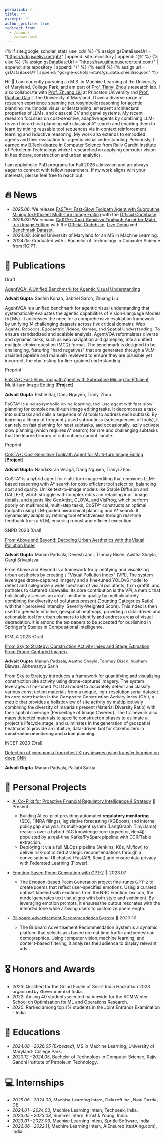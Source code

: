 ```yaml
---
permalink: /
title: ""
excerpt: ""
author_profile: true
redirect_from: 
  - /about/
  - /about.html
---
```


{% if site.google_scholar_stats_use_cdn %}
{% assign gsDataBaseUrl = "https://cdn.jsdelivr.net/gh/" | append: site.repository | append: "@" %}
{% else %}
{% assign gsDataBaseUrl = "https://raw.githubusercontent.com/" | append: site.repository | append: "/" %}
{% endif %}
{% assign url = gsDataBaseUrl | append: "google-scholar-stats/gs_data_shieldsio.json" %}

<span class='anchor' id='about-me'></span>

Hi! 👋 I am currently pursuing an M.S. in Machine Learning at the University of Maryland, College Park, and am part of [Prof. Tianyi Zhou](https://tianyizhou.github.io)'s research lab. I also collaborate with [Prof. Zhuang Liu](https://liuzhuang13.github.io) at Princeton University and [Prof. Ruohan Gao](https://ruohangao.github.io) at the University of Maryland. I have a diverse range of research experience spanning neurosymbolic reasoning for agentic planning, multimodal visual understanding, emergent architectural properties of LLMs, and classical CV and genAI systems. My recent research focusses on cost-sensitive, adaptive agents by combining LLM-driven hierarchical planning with classical A* search and enabling them to learn by mining reusable tool sequences via in-context reinforcement learning and inductive reasoning. My work also extends to embodied agents and their evaluation for agentic visual understanding. Previously, I earned my B.Tech degree in Computer Science from Rajiv Gandhi Institute of Petroleum Technology where I researched on applying computer vision in healthcare, construction and urban analytics.

I am applying to PhD programs for Fall 2026 admission and am always eager to connect with fellow researchers. If my work aligns with your interests, please feel free to reach out.

# 🔥 News
- *2025.06*: We release [FaSTA*: Fast-Slow Toolpath Agent with Subroutine Mining for Efficient Multi-turn Image Editing](https://arxiv.org/abs/2506.20911) with the [Official Codebase](https://github.com/tianyi-lab/FaSTAR). 
- *2025.03*: We release [CoSTA*: Cost-Sensitive Toolpath Agent for Multi-turn Image Editing](https://arxiv.org/abs/2503.10613) with the [Official Codebase](https://github.com/tianyi-lab/CoSTAR), [Live Demo](https://storage.googleapis.com/costa-frontend/index.html) and [Benchmark Dataset](https://huggingface.co/datasets/advaitgupta/CoSTAR). 
- *2024.08*: Joined University of Maryland for an MS in Machine Learning. 
- *2024.05*: Graduated with a Bachelor of Technology in Computer Science from RGIPT.

# 📝 Publications 

<div class='paper-box'><div class='paper-box-image'><div><div class="badge">Draft</div></div></div>
<div class='paper-box-text' markdown="1">

[AgentVQA: A Unified Benchmark for Agentic Visual Understanding](https://drive.google.com/file/d/1gT1MkXptga2njI7mVKMo42Q51bjuNink/view?usp=sharing) 

**Advait Gupta**, Sachin Konan, Gabriel Sarch, Zhuang Liu

AgentVQA is a unified benchmark for agentic visual understanding that systematically evaluates the agentic capabilities of Vision-Language Models (VLMs). It addresses the need for a comprehensive evaluation framework by unifying 14 challenging datasets across five critical domains: Web Agents, Robotics, Egocentric Videos, Games, and Spatial Understanding. To ensure standardized and scalable analysis, AgentVQA reformulates diverse and dynamic tasks, such as web navigation and gameplay, into a unified multiple-choice question (MCQ) format. The benchmark is designed to be challenging, featuring "hard negatives" that are generated through a VLM-assisted pipeline and manually reviewed to ensure they are plausible yet incorrect, thereby testing for fine-grained understanding.

</div>
</div>

<div class='paper-box'><div class='paper-box-image'><div><div class="badge">Preprint</div></div></div>
<div class='paper-box-text' markdown="1">

[FaSTA*: Fast-Slow Toolpath Agent with Subroutine Mining for Efficient Multi-turn Image Editing](https://arxiv.org/abs/2506.20911) [[**Project**](https://github.com/tianyi-lab/FaSTAR)<strong><span class='show_paper_citations' data='DhtAFkwAAAAJ:ALROH1vI_8AC'></span></strong>]

**Advait Gupta**, Rishie Raj, Dang Nguyen, Tianyi Zhou

FaSTA* is a neurosymbolic online learning, tool-use agent with fast-slow planning for complex multi-turn image editing tasks. It decomposes a task into subtasks and calls a sequence of AI tools to address each subtask. By learning a library of frequently used subroutines (subsequences of tools), it can rely on fast planning for most subtasks, and occasionally, lazily activate slow planning (which requires A* search) for rare and challenging subtasks that the learned library of subroutines cannot handle.

</div>
</div>

<div class='paper-box'><div class='paper-box-image'><div><div class="badge">Preprint</div></div></div>
<div class='paper-box-text' markdown="1">

[CoSTA*: Cost-Sensitive Toolpath Agent for Multi-turn Image Editing](https://arxiv.org/abs/2503.10613) [[**Project**](https://github.com/tianyi-lab/CoSTAR)<strong><span class='show_paper_citations' data='DhtAFkwAAAAJ:ALROH1vI_8AC'></span></strong>]

**Advait Gupta**, NandaKiran Velaga, Dang Nguyen, Tianyi Zhou

CoSTA* is a hybrid agent for multi-turn image editing that combines LLM-based reasoning with A* search for cost-efficient tool selection, balancing cost and quality. Unlike text-to-image models like Stable Diffusion and DALLE-3, which struggle with complex edits and retaining input image details, and agents like GenArtist, CLOVA, and VisProg, which perform poorly on multimodal, multi-step tasks, CoSTA* constructs an optimal toolpath using LLM-guided hierarchical planning and A* search. It dynamically adapts by refining tool effectiveness through real-time feedback from a VLM, ensuring robust and efficient execution.

</div>
</div>

<div class='paper-box'><div class='paper-box-image'><div><div class="badge">SNPD 2023 (Oral)</div></div></div>
<div class='paper-box-text' markdown="1">

[From Above and Beyond: Decoding Urban Aesthetics with the Visual Pollution Index](https://link.springer.com/chapter/10.1007/978-3-031-56388-1_8) 

**Advait Gupta**, Manan Padsala, Devesh Jani, Tanmay Bisen, Aastha Shayla, Gargi Srivastava

From Above and Beyond is a framework for quantifying and visualizing urban aesthetics by creating a "Visual Pollution Index" (VPI). The system leverages drone-captured imagery and a fine-tuned YOLOv6 model to detect and categorize a wide spectrum of visual pollutants, from graffiti and potholes to cluttered sidewalks. Its core contribution is the VPI, a metric that holistically assesses an area's aesthetic quality by multiplicatively combining the diversity of pollutants present (Counting Categories Ratio) with their perceived intensity (Severity-Weighted Score). This index is then used to generate intuitive, geospatial heatmaps, providing a data-driven and actionable tool for urban planners to identify and address areas of visual degradation. It is among the top papers to be accepted for publishing in Springer's Studies in Computational Intelligence.

</div>
</div>

<div class='paper-box'><div class='paper-box-image'><div><div class="badge">ICMLA 2023 (Oral)</div></div></div>
<div class='paper-box-text' markdown="1">

[From Sky to Strategy: Construction Activity Index and Stage Estimation From Drone-Captured Imagery](https://ieeexplore.ieee.org/abstract/document/10459984) 

**Advait Gupta**, Manan Padsala, Aastha Shayla, Tanmay Bisen, Susham Biswas, Abhemanyu Sarin

From Sky to Strategy introduces a framework for quantifying and visualizing construction site activity using drone-captured imagery. The system leverages a fine-tuned YOLOv6 model to accurately detect and classify various construction materials from a unique, high-resolution aerial dataset. Its core contribution is the Composite Construction Activity Index (CAI), a metric that provides a holistic view of site activity by multiplicatively combining the diversity of materials present (Material Diversity Ratio) with their spatial coverage (Percentage of Image Covered). The framework also maps detected materials to specific construction phases to estimate a project's lifecycle stage, and culminates in the generation of geospatial heatmaps to provide an intuitive, data-driven tool for stakeholders in construction monitoring and urban planning.

</div>
</div>

<div class='paper-box'><div class='paper-box-image'><div><div class="badge">INCET 2023 (Oral)</div></div></div>
<div class='paper-box-text' markdown="1">

[Detection of pneumonia from chest X-ray images using transfer learning on deep CNN](https://ieeexplore.ieee.org/abstract/document/10170454) 

**Advait Gupta**, Manan Padsala, Pallabi Saikia

</div>
</div>

# 🚀 Personal Projects
- [AI Co-Pilot for Proactive Financial Regulatory Intelligence & Strategy](https://github.com/advaitgupta/Axiom-Prime) 📅 Present
  - Building AI co-pilot providing automated **regulatory monitoring** (SEC, FINRA filings), legislative forecasting (XGBoost), and internal policy gap analysis; its multi-agent system (LangGraph, TinyLlama) reasons over a hybrid RAG knowledge core (pgvector, Neo4j) populated by a real-time Kafka/PySpark pipeline with OCR/Table extraction.
  - Deploying it via a full MLOps pipeline (Jenkins, K8s, MLflow) to deliver risk-optimized strategic recommendations through a conversational UI chatbot (FastAPI, React) and ensure data privacy with Federated Learning (Flower).
 
- [Emotion-Based Poem Generation with GPT-2](https://github.com/advaitgupta/Emotion-Based-Poem-Generation) 📅 2023.07
  - The Emotion-Based Poem Generation project fine-tunes GPT-2 to create poems that reflect user-specified emotions. Using a curated dataset labeled with emotions from the NRC Emotion Lexicon, the model generates text that aligns with both style and sentiment. By leveraging emotion prompts, it ensures the output resonates with the intended tone while allowing users to customize poem length.

- [Billboard Advertisement Recommendation System](https://github.com/advaitgupta/Billboard-Advertisement-Recommendation-System) 📅 2023.06
  - The Billboard Advertisement Recommendation System is a dynamic platform that selects ads based on real-time traffic and pedestrian demographics. Using computer vision, machine learning, and content-based filtering, it analyzes the audience to display relevant ads.

# 🎖 Honors and Awards
- *2023*: Qualified for the Grand Finale of Smart India Hackathon 2023 organized by Government of India. 
- *2022*: Among 40 students selected nationwide for the ACM Winter School on Optimization for ML and Operations Research.
- *2020*: Ranked among top 2% students in the Joint Entrance Examination - India.

# 📖 Educations
- *2024.08 - 2026.05 (Expected)*, MS in Machine Learning, University of Maryland- College Park. 
- *2020.12 - 2024.05*, Bachelor of Technology in Computer Science, Rajiv Gandhi Institute of Petroleum Technology. 

# 💻 Internships
- *2025.06 - 2024.08*, Machine Learning Intern, Delasoft Inc., New Castle, DE.
- *2024.01 - 2024.03*, Machine Learning Intern, Techpeek, India.
- *2023.05 - 2023.08*, Summer Intern, Ernst & Young, India.
- *2023.01 - 2023.03*, Machine Learning Intern, Spritle Software, India.
- *2022.06 - 2022.11*, Machine Learning Intern, AIEnsured (testAIng.com), India.
